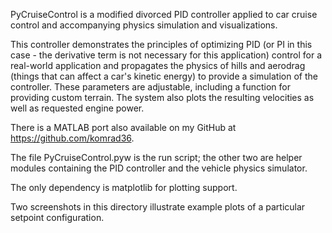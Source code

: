 PyCruiseControl is a modified divorced PID controller applied to car cruise control and accompanying physics simulation and visualizations.

This controller demonstrates the principles of optimizing PID (or PI in this case - the derivative term
is not necessary for this application) control for a real-world application and propagates the physics of hills
and aerodrag (things that can affect a car's kinetic energy) to provide a simulation of the controller. These parameters are adjustable, including a function for providing custom terrain. The system also plots the resulting velocities as well as requested engine power.

There is a MATLAB port also available on my GitHub at https://github.com/komrad36.

The file PyCruiseControl.pyw is the run script; the other two are helper modules containing the PID controller
and the vehicle physics simulator.

The only dependency is matplotlib for plotting support.

Two screenshots in this directory illustrate example plots of a particular setpoint configuration.
